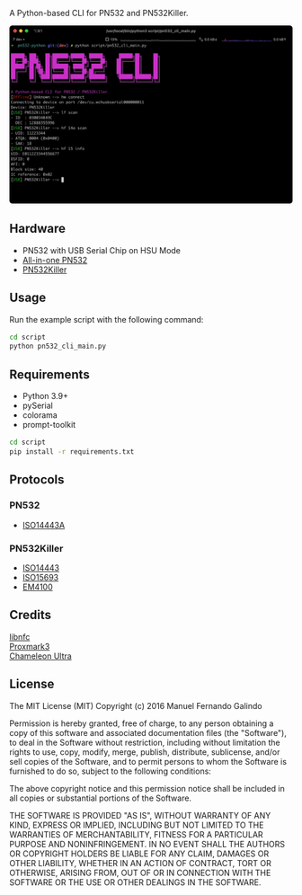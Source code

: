 A Python-based CLI for PN532 and PN532Killer.

![PN532Killer CLI](assets/pn532killer-cli.jpg)
## Hardware
- PN532 with USB Serial Chip on HSU Mode
- [All-in-one PN532](https://shop.mtoolstec.com/product/mtools-all-in-one-pn532)  
- [PN532Killer](https://pn532killer.com) 

## Usage
Run the example script with the following command:
```bash
cd script
python pn532_cli_main.py
```

## Requirements
- Python 3.9+
- pySerial  
- colorama  
- prompt-toolkit  
```bash
cd script
pip install -r requirements.txt
```

## Protocols
### PN532
- [ISO14443A](https://www.nxp.com/docs/en/user-guide/141520.pdf)
### PN532Killer
- [ISO14443](https://pn532killer.com)
- [ISO15693](https://pn532killer.com)
- [EM4100](https://pn532killer.com)

## Credits
[libnfc](https://github.com/nfc-tools/libnfc)  
[Proxmark3](https://github.com/RfidResearchGroup/proxmark3)   
[Chameleon Ultra](https://github.com/RfidResearchGroup/ChameleonUltra)   

## License

The MIT License (MIT)
Copyright (c) 2016 Manuel Fernando Galindo

Permission is hereby granted, free of charge, to any person obtaining a copy of this software and associated documentation files (the "Software"), to deal in the Software without restriction, including without limitation the rights to use, copy, modify, merge, publish, distribute, sublicense, and/or sell copies of the Software, and to permit persons to whom the Software is furnished to do so, subject to the following conditions:

The above copyright notice and this permission notice shall be included in all copies or substantial portions of the Software.

THE SOFTWARE IS PROVIDED "AS IS", WITHOUT WARRANTY OF ANY KIND, EXPRESS OR IMPLIED, INCLUDING BUT NOT LIMITED TO THE WARRANTIES OF MERCHANTABILITY, FITNESS FOR A PARTICULAR PURPOSE AND NONINFRINGEMENT. IN NO EVENT SHALL THE AUTHORS OR COPYRIGHT HOLDERS BE LIABLE FOR ANY CLAIM, DAMAGES OR OTHER LIABILITY, WHETHER IN AN ACTION OF CONTRACT, TORT OR OTHERWISE, ARISING FROM, OUT OF OR IN CONNECTION WITH THE SOFTWARE OR THE USE OR OTHER DEALINGS IN THE SOFTWARE.
